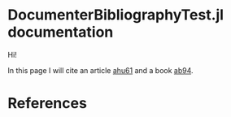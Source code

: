 # DocumenterBibliographyTest.jl documentation

Hi!

In this page I will cite an article [ahu61](@cite) and a book [ab94](@cite).

# References

```@bibliography
```

